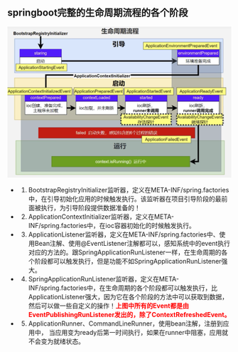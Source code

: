 ## springboot完整的生命周期流程的各个阶段



![avatar](../../images/WechatIMG629.png)





- 1. BootstrapRegistryInitializer监听器，定义在META-INF/spring.factories中，在引导初始化应用的时候触发执行。该监听器在项目引导阶段的最前面被执行，为引导阶段提供数据准备的！

     

- 2. ApplicationContextInitializer监听器，定义在META-INF/spring.factories中，在ioc容器初始化的时候触发执行。

     

- 3. ApplicationListener监听器，定义在META-INF/spring.factories中、使用Bean注解、使用@EventListener注解都可以，感知系统中的event执行对应的方法的。跟SpringApplicationRunListener一样，在生命周期的各个阶段都可以触发执行，但是功能不如SpringApplicationRunListener强大。

     

- 4. SpringApplicationRunListener监听器，定义在META-INF/spring.factories中，在生命周期的各个阶段都可以触发执行，比ApplicationListener强大，因为它在各个阶段的方法中可以获取到数据，然后可以做一些自定义的操作！<font color="red">**上图中所有的Event都是由EventPublishingRunListener发出的，除了ContextRefreshedEvent。**</font>

  

- 5. ApplicationRunner、CommandLineRunner，使用bean注解，注册到应用中， 当应用变为ready后第一时间执行，如果在runner中阻塞，应用就不会变为就绪状态。

